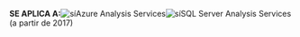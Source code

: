 **SE APLICA A:**![sí](media/analysis-services-appliesto/yes.png)Azure Analysis Services![sí](media/analysis-services-appliesto/yes.png)SQL Server Analysis Services (a partir de 2017)